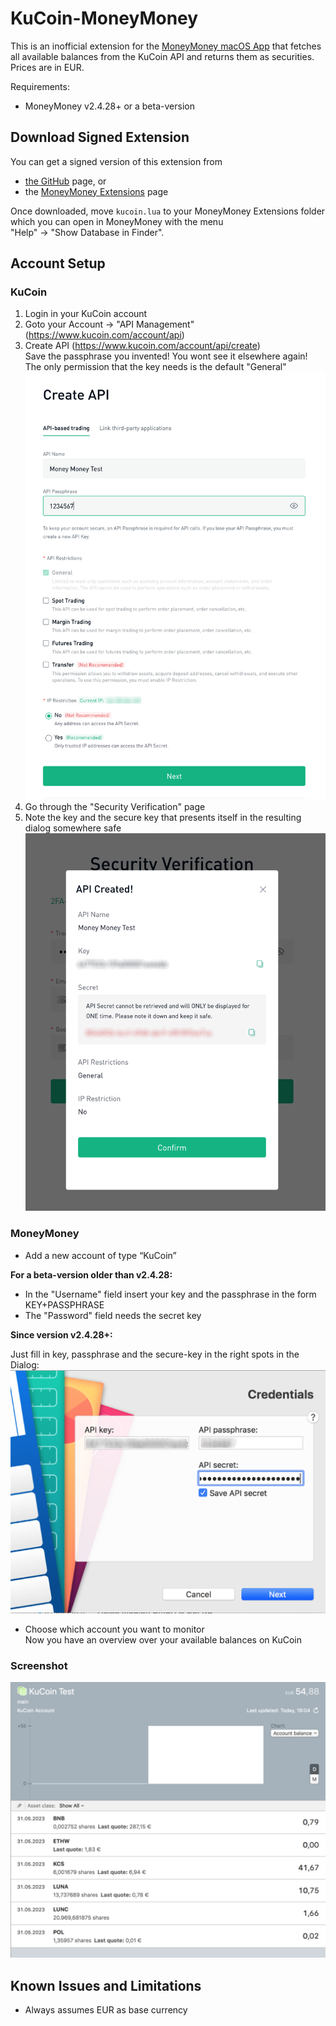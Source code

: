 # KuCoin-MoneyMoney

This is an inofficial extension for the [MoneyMoney macOS App](https://moneymoney-app.com/) that fetches all 
available balances from the KuCoin API and returns them as securities.
Prices are in EUR.

Requirements:
* MoneyMoney v2.4.28+ or a beta-version

## Download Signed Extension

You can get a signed version of this extension from

* [the GitHub](https://github.com/CKohlert/MoneyMoney-KuCoin.com-Extension) page, or
* the [MoneyMoney Extensions](https://moneymoney-app.com/extensions/) page

Once downloaded, move `kucoin.lua` to your MoneyMoney Extensions folder which you can
open in MoneyMoney with the menu  
"Help" -> "Show Database in Finder".

## Account Setup

### KuCoin

1. Login in your KuCoin account
2. Goto your Account -> "API Management" (https://www.kucoin.com/account/api)
3. Create API (https://www.kucoin.com/account/api/create)  
Save the passphrase you invented! You wont see it elsewhere again!  
The only permission that the key needs is the default "General"  
![KuCoin screenshot create API](https://raw.githubusercontent.com/CKohlert/MoneyMoney-KuCoin.com-Extension/master/img/kucoin%20create%20api.png)
4. Go through the "Security Verification" page
5. Note the key and the secure key that presents itself in the resulting dialog somewhere safe  
![KuCoin screenshot API create result](https://raw.githubusercontent.com/CKohlert/MoneyMoney-KuCoin.com-Extension/master/img/kucoin%20api%20result.png)

### MoneyMoney

* Add a new account of type “KuCoin”

**For a beta-version older than v2.4.28:**

* In the "Username" field insert your key and the passphrase in the form KEY+PASSPHRASE
* The "Password" field needs the secret key

**Since version v2.4.28+:**

Just fill in key, passphrase and the secure-key in the right spots in the Dialog:
![MoneyMoney Credentials Dialog](https://raw.githubusercontent.com/CKohlert/MoneyMoney-KuCoin.com-Extension/master/img/moneymoney%20kucoin%20credential%20dialog.png)

* Choose which account you want to monitor  
Now you have an overview over your available balances on KuCoin

### Screenshot

![KuCoin screenshot overview](https://raw.githubusercontent.com/CKohlert/MoneyMoney-KuCoin.com-Extension/master/img/kucoin%20overview.png)

## Known Issues and Limitations

* Always assumes EUR as base currency
